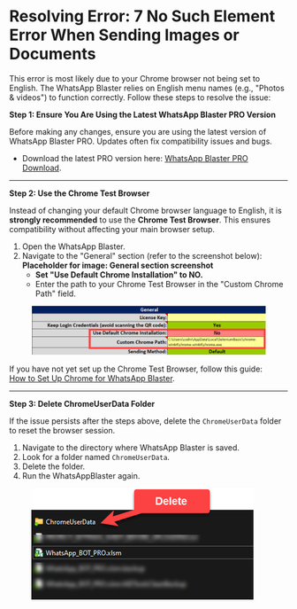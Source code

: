 # Resolving Error: 7 No Such Element Error When Sending Images or Documents

This error is most likely due to your Chrome browser not being set to English. The WhatsApp Blaster relies on English menu names (e.g., "Photos & videos") to function correctly. Follow these steps to resolve the issue:

**Step 1: Ensure You Are Using the Latest WhatsApp Blaster PRO Version**

Before making any changes, ensure you are using the latest version of WhatsApp Blaster PRO. Updates often fix compatibility issues and bugs.

* Download the latest PRO version here: [WhatsApp Blaster PRO Download](https://pythonandvba.com/whatsapp-pro-download).

***

**Step 2: Use the Chrome Test Browser**

Instead of changing your default Chrome browser language to English, it is **strongly recommended** to use the **Chrome Test Browser**. This ensures compatibility without affecting your main browser setup.

1. Open the WhatsApp Blaster.
2. Navigate to the "General" section (refer to the screenshot below):\
   **Placeholder for image: General section screenshot**
   * **Set "Use Default Chrome Installation" to NO.**
   * Enter the path to your Chrome Test Browser in the "Custom Chrome Path" field.

<figure><img src="../.gitbook/assets/image (1) (1) (1).png" alt=""><figcaption></figcaption></figure>

If you have not yet set up the Chrome Test Browser, follow this guide:\
[How to Set Up Chrome for WhatsApp Blaster](https://docs.pythonandvba.com/whatsappblaster/guides/how-to-set-up-chrome-for-whatsappblaster).

***

**Step 3: Delete ChromeUserData Folder**

If the issue persists after the steps above, delete the `ChromeUserData` folder to reset the browser session.

1. Navigate to the directory where WhatsApp Blaster is saved.
2. Look for a folder named `ChromeUserData`.
3. Delete the folder.
4. Run the WhatsAppBlaster again.

<figure><img src="../.gitbook/assets/image (1) (1) (1) (1).png" alt=""><figcaption></figcaption></figure>
